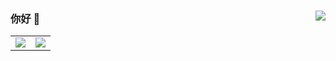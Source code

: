 ### 你好 👋<a href="https://github.com/Past-Tang/"><img align="right" src="https://komarev.com/ghpvc/?username=Past-Tang&label=Views"></a>

<table align="center">
    <tr>
        <td align="center">
          <picture>
            <img src="https://github-readme-stats.vercel.app/api?hide_border=true&locale=cn&username=Past-Tang&show_icons=true&include_all_commits=true">
          </picture>
        </td>
        <td align="center">
          <picture>
            <img src="https://github-readme-stats.vercel.app/api/top-langs/?hide_border=true&locale=cn&username=Past-Tang&layout=compact&langs_count=12">
          </picture>
        </td>
    </tr>
</table>
